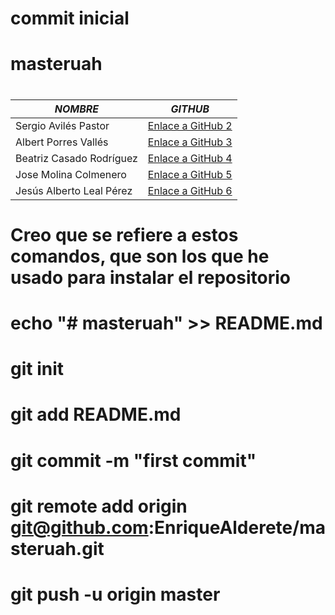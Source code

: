 # commit inicial
# masteruah
#
| *NOMBRE* | *GITHUB* |
| -------- | -------- |
| Sergio Avilés Pastor | [Enlace a GitHub 2](https://github.com/sergioaviles) |
| Albert Porres Vallés | [Enlace a GitHub 3](https://github.com/AlbertPorres) |
| Beatriz Casado Rodríguez | [Enlace a GitHub 4](https://github.com/BCRMaster) |
| Jose Molina Colmenero | [Enlace a GitHub 5](https://github.com/Moliholy) |
| Jesús Alberto Leal Pérez | [Enlace a GitHub 6](https://github.com/lealp22) |
 


# Creo que se refiere a estos comandos, que son los que he usado para instalar el repositorio
# echo "# masteruah" >> README.md
# git init
# git add README.md
# git commit -m "first commit"
# git remote add origin git@github.com:EnriqueAlderete/masteruah.git
# git push -u origin master
